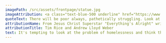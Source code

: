 ```yaml
---
imagePath: /src/assets/frontpage/statue.jpg
imageAttribution: <a class="text-blue-500 underline" href="https://www.flickr.com/photos/clairity/52934545949/"><i>Homeless Jesus, Basilica of Saint Mary, Minneapolis 5/27/23</i></a> By Sharon Mollerus - <a href="https://commons.wikimedia.org/w/index.php?curid=140467714" class="text-blue-500 underline" >CC BY 2.0</a>
quoteText: There will be poor always, pathetically struggling. Look at all the good things you've got.
attributionName: From Jesus Christ Superstar "Everything's Alright" written 1970
attributionTitle: Tim Rice and Andrew Lloyd Weber
text: It's tempting to look at the problem of homelessness and think that's just the way it is. The way it always has been, but has it? Must things remain this way? Being unhoused is a condition that describes individuals, families, or communities without housing, or the means of securing housing that is stable, safe, that has some	semblance of permanency, and is appropriate. The problem is complex on an individual, and on a societal level. Individually, a person or a household's financial situation, mental or physical challenges, including addiction and/or racism, and discrimination can all play a part. On the societal level there are systematic barriers, and a shortage of affordable and appropriate housing. Public misconceptions also play a large role in perpetuating the barriers that face those who are affected.	
---
```


